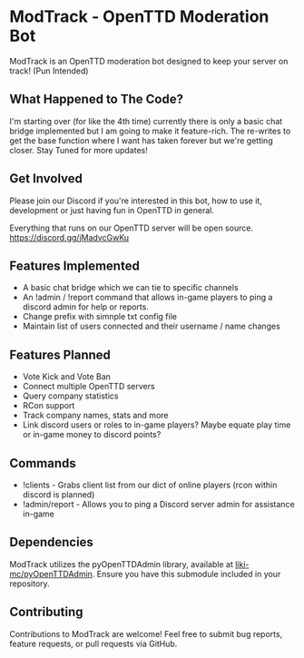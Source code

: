 # ModTrack - OpenTTD Moderation Bot

ModTrack is an OpenTTD moderation bot designed to keep your server on track! (Pun Intended)

## What Happened to The Code?

I'm starting over (for like the 4th time) currently there is only a basic chat bridge implemented but I am going to make it feature-rich. The re-writes to get the base function where I want has taken forever but we're getting closer.
Stay Tuned for more updates!


## Get Involved

Please join our Discord if you're interested in this bot, how to use it, development or just having fun in OpenTTD in general.

Everything that runs on our OpenTTD server will be open source.
https://discord.gg/jMadvcGwKu

## Features Implemented

- A basic chat bridge which we can tie to specific channels
- An !admin / !report command that allows in-game players to ping a discord admin for help or reports.
- Change prefix with simnple txt config file
- Maintain list of users connected and their username / name changes


## Features Planned

- Vote Kick and Vote Ban
- Connect multiple OpenTTD servers
- Query company statistics
- RCon support
- Track company names, stats and more
- Link discord users or roles to in-game players? Maybe equate play time or in-game money to discord points?

## Commands

- !clients - Grabs client list from our dict of online players (rcon within discord is planned)
- !admin/report - Allows you to ping a Discord server admin for assistance in-game

## Dependencies

ModTrack utilizes the pyOpenTTDAdmin library, available at [liki-mc/pyOpenTTDAdmin](https://github.com/liki-mc/pyOpenTTDAdmin). Ensure you have this submodule included in your repository.

## Contributing

Contributions to ModTrack are welcome! Feel free to submit bug reports, feature requests, or pull requests via GitHub.
